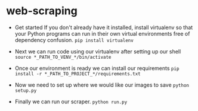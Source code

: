 # web-scraping

* Get started
If you don't already have it installed, install virtualenv so that your Python programs can run in their own virtual environments free
of dependency confusion.
`pip install virtualenv`

* Next we can run code using our virtualenv after setting up our shell
`source *_PATH_TO_VENV_*/bin/activate`

* Once our environment is ready we can install our requirements
`pip install -r *_PATH_TO_PROJECT_*/requirements.txt`

* Now we need to set up where we would like our images to save
`python setup.py`

* Finally we can run our scraper.
`python run.py`
